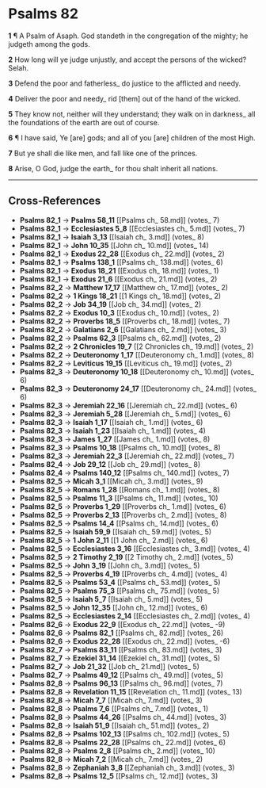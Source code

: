 # Psalms 82

**1** ¶ A Psalm of Asaph. God standeth in the congregation of the mighty; he judgeth among the gods.

**2** How long will ye judge unjustly, and accept the persons of the wicked? Selah.

**3** Defend the poor and fatherless_ do justice to the afflicted and needy.

**4** Deliver the poor and needy_ rid [them] out of the hand of the wicked.

**5** They know not, neither will they understand; they walk on in darkness_ all the foundations of the earth are out of course.

**6** ¶ I have said, Ye [are] gods; and all of you [are] children of the most High.

**7** But ye shall die like men, and fall like one of the princes.

**8** Arise, O God, judge the earth_ for thou shalt inherit all nations.

---

## Cross-References

- **Psalms 82_1** → **Psalms 58_11** [[Psalms ch_ 58.md]] (votes_ 7)
- **Psalms 82_1** → **Ecclesiastes 5_8** [[Ecclesiastes ch_ 5.md]] (votes_ 7)
- **Psalms 82_1** → **Isaiah 3_13** [[Isaiah ch_ 3.md]] (votes_ 8)
- **Psalms 82_1** → **John 10_35** [[John ch_ 10.md]] (votes_ 14)
- **Psalms 82_1** → **Exodus 22_28** [[Exodus ch_ 22.md]] (votes_ 2)
- **Psalms 82_1** → **Psalms 138_1** [[Psalms ch_ 138.md]] (votes_ 6)
- **Psalms 82_1** → **Exodus 18_21** [[Exodus ch_ 18.md]] (votes_ 1)
- **Psalms 82_1** → **Exodus 21_6** [[Exodus ch_ 21.md]] (votes_ 2)
- **Psalms 82_2** → **Matthew 17_17** [[Matthew ch_ 17.md]] (votes_ 2)
- **Psalms 82_2** → **1 Kings 18_21** [[1 Kings ch_ 18.md]] (votes_ 2)
- **Psalms 82_2** → **Job 34_19** [[Job ch_ 34.md]] (votes_ 2)
- **Psalms 82_2** → **Exodus 10_3** [[Exodus ch_ 10.md]] (votes_ 2)
- **Psalms 82_2** → **Proverbs 18_5** [[Proverbs ch_ 18.md]] (votes_ 7)
- **Psalms 82_2** → **Galatians 2_6** [[Galatians ch_ 2.md]] (votes_ 3)
- **Psalms 82_2** → **Psalms 62_3** [[Psalms ch_ 62.md]] (votes_ 2)
- **Psalms 82_2** → **2 Chronicles 19_7** [[2 Chronicles ch_ 19.md]] (votes_ 2)
- **Psalms 82_2** → **Deuteronomy 1_17** [[Deuteronomy ch_ 1.md]] (votes_ 8)
- **Psalms 82_2** → **Leviticus 19_15** [[Leviticus ch_ 19.md]] (votes_ 2)
- **Psalms 82_3** → **Deuteronomy 10_18** [[Deuteronomy ch_ 10.md]] (votes_ 6)
- **Psalms 82_3** → **Deuteronomy 24_17** [[Deuteronomy ch_ 24.md]] (votes_ 6)
- **Psalms 82_3** → **Jeremiah 22_16** [[Jeremiah ch_ 22.md]] (votes_ 6)
- **Psalms 82_3** → **Jeremiah 5_28** [[Jeremiah ch_ 5.md]] (votes_ 6)
- **Psalms 82_3** → **Isaiah 1_17** [[Isaiah ch_ 1.md]] (votes_ 6)
- **Psalms 82_3** → **Isaiah 1_23** [[Isaiah ch_ 1.md]] (votes_ 4)
- **Psalms 82_3** → **James 1_27** [[James ch_ 1.md]] (votes_ 8)
- **Psalms 82_3** → **Psalms 10_18** [[Psalms ch_ 10.md]] (votes_ 8)
- **Psalms 82_3** → **Jeremiah 22_3** [[Jeremiah ch_ 22.md]] (votes_ 7)
- **Psalms 82_4** → **Job 29_12** [[Job ch_ 29.md]] (votes_ 8)
- **Psalms 82_4** → **Psalms 140_12** [[Psalms ch_ 140.md]] (votes_ 7)
- **Psalms 82_5** → **Micah 3_1** [[Micah ch_ 3.md]] (votes_ 9)
- **Psalms 82_5** → **Romans 1_28** [[Romans ch_ 1.md]] (votes_ 8)
- **Psalms 82_5** → **Psalms 11_3** [[Psalms ch_ 11.md]] (votes_ 10)
- **Psalms 82_5** → **Proverbs 1_29** [[Proverbs ch_ 1.md]] (votes_ 6)
- **Psalms 82_5** → **Proverbs 2_13** [[Proverbs ch_ 2.md]] (votes_ 8)
- **Psalms 82_5** → **Psalms 14_4** [[Psalms ch_ 14.md]] (votes_ 6)
- **Psalms 82_5** → **Isaiah 59_9** [[Isaiah ch_ 59.md]] (votes_ 5)
- **Psalms 82_5** → **1 John 2_11** [[1 John ch_ 2.md]] (votes_ 6)
- **Psalms 82_5** → **Ecclesiastes 3_16** [[Ecclesiastes ch_ 3.md]] (votes_ 4)
- **Psalms 82_5** → **2 Timothy 2_19** [[2 Timothy ch_ 2.md]] (votes_ 5)
- **Psalms 82_5** → **John 3_19** [[John ch_ 3.md]] (votes_ 5)
- **Psalms 82_5** → **Proverbs 4_19** [[Proverbs ch_ 4.md]] (votes_ 4)
- **Psalms 82_5** → **Psalms 53_4** [[Psalms ch_ 53.md]] (votes_ 5)
- **Psalms 82_5** → **Psalms 75_3** [[Psalms ch_ 75.md]] (votes_ 5)
- **Psalms 82_5** → **Isaiah 5_7** [[Isaiah ch_ 5.md]] (votes_ 5)
- **Psalms 82_5** → **John 12_35** [[John ch_ 12.md]] (votes_ 6)
- **Psalms 82_5** → **Ecclesiastes 2_14** [[Ecclesiastes ch_ 2.md]] (votes_ 4)
- **Psalms 82_6** → **Exodus 22_9** [[Exodus ch_ 22.md]] (votes_ -9)
- **Psalms 82_6** → **Psalms 82_1** [[Psalms ch_ 82.md]] (votes_ 26)
- **Psalms 82_6** → **Exodus 22_28** [[Exodus ch_ 22.md]] (votes_ -6)
- **Psalms 82_7** → **Psalms 83_11** [[Psalms ch_ 83.md]] (votes_ 3)
- **Psalms 82_7** → **Ezekiel 31_14** [[Ezekiel ch_ 31.md]] (votes_ 5)
- **Psalms 82_7** → **Job 21_32** [[Job ch_ 21.md]] (votes_ 5)
- **Psalms 82_7** → **Psalms 49_12** [[Psalms ch_ 49.md]] (votes_ 5)
- **Psalms 82_8** → **Psalms 96_13** [[Psalms ch_ 96.md]] (votes_ 7)
- **Psalms 82_8** → **Revelation 11_15** [[Revelation ch_ 11.md]] (votes_ 13)
- **Psalms 82_8** → **Micah 7_7** [[Micah ch_ 7.md]] (votes_ 3)
- **Psalms 82_8** → **Psalms 7_6** [[Psalms ch_ 7.md]] (votes_ 1)
- **Psalms 82_8** → **Psalms 44_26** [[Psalms ch_ 44.md]] (votes_ 3)
- **Psalms 82_8** → **Isaiah 51_9** [[Isaiah ch_ 51.md]] (votes_ 2)
- **Psalms 82_8** → **Psalms 102_13** [[Psalms ch_ 102.md]] (votes_ 5)
- **Psalms 82_8** → **Psalms 22_28** [[Psalms ch_ 22.md]] (votes_ 6)
- **Psalms 82_8** → **Psalms 2_8** [[Psalms ch_ 2.md]] (votes_ 10)
- **Psalms 82_8** → **Micah 7_2** [[Micah ch_ 7.md]] (votes_ 2)
- **Psalms 82_8** → **Zephaniah 3_8** [[Zephaniah ch_ 3.md]] (votes_ 3)
- **Psalms 82_8** → **Psalms 12_5** [[Psalms ch_ 12.md]] (votes_ 3)
